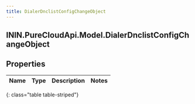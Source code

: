 ```yaml
---
title: DialerDnclistConfigChangeObject
---
```

## ININ.PureCloudApi.Model.DialerDnclistConfigChangeObject

## Properties

|Name | Type | Description | Notes|
|------------ | ------------- | ------------- | -------------|
{: class="table table-striped"}


